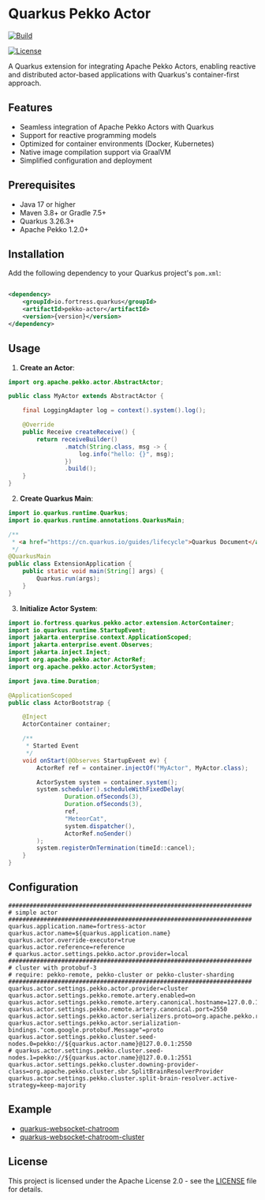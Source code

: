 # Quarkus Pekko Actor

[![Build](https://github.com/MeteorGX/quarkus-pekko-actor/actions/workflows/build.yml/badge.svg?branch=main)](https://github.com/MeteorGX/quarkus-pekko-actor/actions?query=workflow%3ABuild)

[![License](https://img.shields.io/github/license/MeteorGX/quarkus-pekko-actor)](http://www.apache.org/licenses/LICENSE-2.0)

A Quarkus extension for integrating Apache Pekko Actors, enabling reactive and distributed actor-based applications with
Quarkus's container-first approach.

## Features

- Seamless integration of Apache Pekko Actors with Quarkus
- Support for reactive programming models
- Optimized for container environments (Docker, Kubernetes)
- Native image compilation support via GraalVM
- Simplified configuration and deployment

## Prerequisites

- Java 17 or higher
- Maven 3.8+ or Gradle 7.5+
- Quarkus 3.26.3+
- Apache Pekko 1.2.0+

## Installation

Add the following dependency to your Quarkus project's `pom.xml`:

```xml

<dependency>
    <groupId>io.fortress.quarkus</groupId>
    <artifactId>pekko-actor</artifactId>
    <version>{version}</version>
</dependency>
```

## Usage

1. **Create an Actor**:

```java
import org.apache.pekko.actor.AbstractActor;

public class MyActor extends AbstractActor {

    final LoggingAdapter log = context().system().log();

    @Override
    public Receive createReceive() {
        return receiveBuilder()
                .match(String.class, msg -> {
                    log.info("hello: {}", msg);
                })
                .build();
    }
}
```

2. **Create Quarkus Main**:

```java
import io.quarkus.runtime.Quarkus;
import io.quarkus.runtime.annotations.QuarkusMain;

/**
 * <a href="https://cn.quarkus.io/guides/lifecycle">Quarkus Document</a>
 */
@QuarkusMain
public class ExtensionApplication {
    public static void main(String[] args) {
        Quarkus.run(args);
    }
}
```

3. **Initialize Actor System**:

```java
import io.fortress.quarkus.pekko.actor.extension.ActorContainer;
import io.quarkus.runtime.StartupEvent;
import jakarta.enterprise.context.ApplicationScoped;
import jakarta.enterprise.event.Observes;
import jakarta.inject.Inject;
import org.apache.pekko.actor.ActorRef;
import org.apache.pekko.actor.ActorSystem;

import java.time.Duration;

@ApplicationScoped
public class ActorBootstrap {

    @Inject
    ActorContainer container;

    /**
     * Started Event
     */
    void onStart(@Observes StartupEvent ev) {
        ActorRef ref = container.injectOf("MyActor", MyActor.class);

        ActorSystem system = container.system();
        system.scheduler().scheduleWithFixedDelay(
                Duration.ofSeconds(3),
                Duration.ofSeconds(3),
                ref,
                "MeteorCat",
                system.dispatcher(),
                ActorRef.noSender()
        );
        system.registerOnTermination(timeId::cancel);
    }
}
```

## Configuration

```properties
#####################################################################
# simple actor
#####################################################################
quarkus.application.name=fortress-actor
quarkus.actor.name=${quarkus.application.name}
quarkus.actor.override-executor=true
quarkus.actor.reference=reference
# quarkus.actor.settings.pekko.actor.provider=local
#####################################################################
# cluster with protobuf-3
# require: pekko-remote, pekko-cluster or pekko-cluster-sharding
#####################################################################
quarkus.actor.settings.pekko.actor.provider=cluster
quarkus.actor.settings.pekko.remote.artery.enabled=on
quarkus.actor.settings.pekko.remote.artery.canonical.hostname=127.0.0.1
quarkus.actor.settings.pekko.remote.artery.canonical.port=2550
quarkus.actor.settings.pekko.actor.serializers.proto=org.apache.pekko.remote.serialization.ProtobufSerializer
quarkus.actor.settings.pekko.actor.serialization-bindings."com.google.protobuf.Message"=proto
quarkus.actor.settings.pekko.cluster.seed-nodes.0=pekko://${quarkus.actor.name}@127.0.0.1:2550
# quarkus.actor.settings.pekko.cluster.seed-nodes.1=pekko://${quarkus.actor.name}@127.0.0.1:2551
quarkus.actor.settings.pekko.cluster.downing-provider-class=org.apache.pekko.cluster.sbr.SplitBrainResolverProvider
quarkus.actor.settings.pekko.cluster.split-brain-resolver.active-strategy=keep-majority
```

## Example

- [quarkus-websocket-chatroom](https://github.com/MeteorGX/quarkus-pekko-actor-example/tree/main/chatroom)
- [quarkus-websocket-chatroom-cluster](https://github.com/MeteorGX/quarkus-pekko-actor-example/tree/main/chatroom-cluster)

## License

This project is licensed under the Apache License 2.0 - see the [LICENSE](LICENSE) file for details.